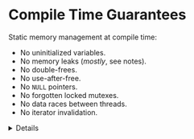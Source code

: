 # Compile Time Guarantees

Static memory management at compile time:

* No uninitialized variables.
* No memory leaks (_mostly_, see notes).
* No double-frees.
* No use-after-free.
* No `NULL` pointers.
* No forgotten locked mutexes.
* No data races between threads.
* No iterator invalidation.

<details>

* We already saw that the compiler prevents us to use an uninitialized variable
* The others are more advanced, and we’ll see them later


It is possible to produce memory leaks in (safe) Rust. Some examples
are:

* You can for use [`Box::leak`] to leak a pointer. A use of this could
  be to get runtime-initialized and runtime-sized static variables
* You can use [`std::mem::forget`] to make the compiler "forget" about
  a value (meaning the destructor is never run).
* You can also accidentally create a [reference cycle] with `Rc` or
  `Arc`.

For the purpose of this course, "No memory leaks" should be understood
as "Pretty much no *accidental* memory leaks".

[`Box::leak`]: https://doc.rust-lang.org/std/boxed/struct.Box.html#method.leak
[`std::mem::forget`]: https://doc.rust-lang.org/std/mem/fn.forget.html
[reference cycle]: https://doc.rust-lang.org/book/ch15-06-reference-cycles.html

</details>
